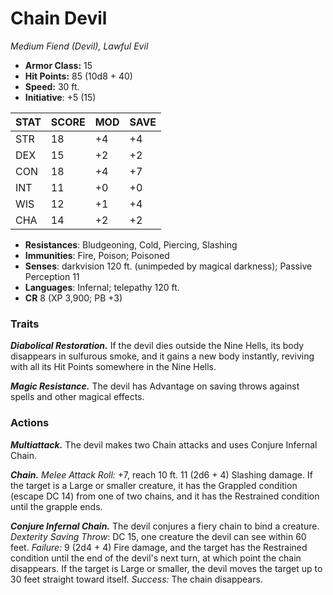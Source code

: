 # Chain Devil

*Medium Fiend (Devil), Lawful Evil*

- **Armor Class:** 15
- **Hit Points:** 85 (10d8 + 40)
- **Speed:** 30 ft.
- **Initiative**: +5 (15)

|STAT|SCORE|MOD|SAVE|
| --- | --- | --- | ---- |
| STR | 18 | +4 | +4 |
| DEX | 15 | +2 | +2 |
| CON | 18 | +4 | +7 |
| INT | 11 | +0 | +0 |
| WIS | 12 | +1 | +4 |
| CHA | 14 | +2 | +2 |

- **Resistances**: Bludgeoning, Cold, Piercing, Slashing
- **Immunities**: Fire, Poison; Poisoned
- **Senses**: darkvision 120 ft. (unimpeded by magical darkness); Passive Perception 11
- **Languages**: Infernal; telepathy 120 ft.
- **CR** 8 (XP 3,900; PB +3)

### Traits

***Diabolical Restoration.*** If the devil dies outside the Nine Hells, its body disappears in sulfurous smoke, and it gains a new body instantly, reviving with all its Hit Points somewhere in the Nine Hells.

***Magic Resistance.*** The devil has Advantage on saving throws against spells and other magical effects.


### Actions

***Multiattack.*** The devil makes two Chain attacks and uses Conjure Infernal Chain.

***Chain.*** *Melee Attack Roll:* +7, reach 10 ft. 11 (2d6 + 4) Slashing damage. If the target is a Large or smaller creature, it has the Grappled condition (escape DC 14) from one of two chains, and it has the Restrained condition until the grapple ends.

***Conjure Infernal Chain.*** The devil conjures a fiery chain to bind a creature. *Dexterity Saving Throw*: DC 15, one creature the devil can see within 60 feet. *Failure:*  9 (2d4 + 4) Fire damage, and the target has the Restrained condition until the end of the devil's next turn, at which point the chain disappears. If the target is Large or smaller, the devil moves the target up to 30 feet straight toward itself. *Success:*  The chain disappears.
